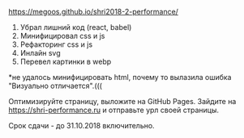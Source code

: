 https://megoos.github.io/shri2018-2-performance/

1. Убрал лишний код (react, babel)
2. Минифицировал css и js
3. Рефакторинг css и js
4. Инлайн svg
5. Перевел картинки в webp

*не удалось минифицировать html, почему то вылазила ошибка "Визуально отличается".(((

Оптимизируйте страницу, выложите на GitHub Pages. Зайдите на https://shri-performance.ru и отправьте урл своей страницы.

Срок сдачи - до 31.10.2018 включительно.
